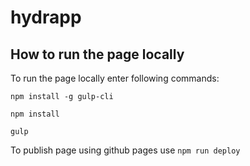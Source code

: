 # hydrapp

## How to run the page locally
To run the page locally enter following commands:

`npm install -g gulp-cli`

`npm install`

`gulp`

To publish page using github pages use `npm run deploy`

